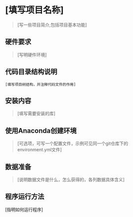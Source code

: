 
# [填写项目名称] 
  
>[写一些项目简介,包括项目基本功能]

## 硬件要求
>[写明硬件环境]
## 代码目录结构说明
<div style='display: none'>
>[下面一段可以删去]
</div>
<div style='display: none'>
windows生成目录结构树方法（tree）
1. 进入需要生成目录树的文件夹，把地址栏改成cmd，就会直接进入DOS界面，并且已经在当前目录。
2. 使用以下命令：
* tree：在当前目录下打印当前目录的目录结构树（不包含目录下的所有文件）。
* tree /f：在当前目录下打印当前目录的目录结构树（包含目录下的所有文件）。
* tree /f > list.txt，目录结构输出到当前目录下的 list.txt 文件。
</div>


```          
[填写项目树结构，并注释代码文件的作用]
```            


## 安装内容

>[填写需要安装的库]

## 使用Anaconda创建环境
>[可选项，可写一个配置文件，示例可见同一个git仓库下的environment.yml文件]

## 数据准备
>[说明数据文件是什么，怎么获得的，各列数据具体含义]

## 程序运行方法

[指明如何运行程序]




